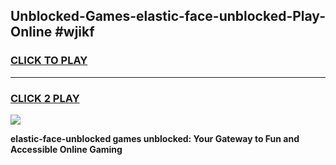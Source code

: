 
## Unblocked-Games-elastic-face-unblocked-Play-Online #wjikf
<h3>
<a href="https://news.freeplayer.one?title=elastic-face-unblocked&ref=3">CLICK TO PLAY</a></h3>
<hr>

<h3>
<a href="https://news.freeplayer.one?title=elastic-face-unblocked&ref=3">CLICK 2 PLAY</a>
  
</h3>

<a href="https://news.freeplayer.one?title=elastic-face-unblocked&ref=3"><img src="https://clearcache.store/games.png"></a>


**elastic-face-unblocked games unblocked: Your Gateway to Fun and Accessible Online Gaming**
